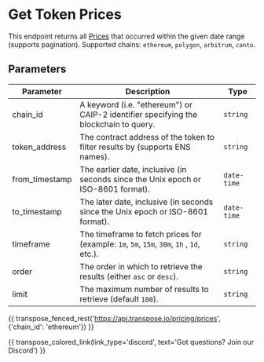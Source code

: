 # Get Token Prices

This endpoint returns all [Prices](../models/ohlc.md) that occurred within the given date range (supports pagination). Supported chains: `ethereum`, `polygon`, `arbitrum`, `canto`.

## Parameters
| Parameter     | Description                                                                          | Type     | 
|---------------|--------------------------------------------------------------------------------------|----------|
| chain_id      | A keyword (i.e. "ethereum") or CAIP-2 identifier specifying the blockchain to query. | `string` | 
| token_address | The contract address of the token to filter results by (supports ENS names).   | `string` | 
| from_timestamp | The earlier date, inclusive (in seconds since the Unix epoch or ISO-8601 format).   | `date-time` | 
| to_timestamp | The later date, inclusive (in seconds since the Unix epoch or ISO-8601 format).   | `date-time` | 
| timeframe | The timeframe to fetch prices for (example: `1m`, `5m`, `15m`, `30m`, `1h` , `1d`, etc.).   | `string` |
| order | The order in which to retrieve the results (either `asc` or `desc`).   | `string` | 
| limit | The maximum number of results to retrieve (default `100`). | `string` |

{{ transpose_fenced_rest('https://api.transpose.io/pricing/prices', {'chain_id': 'ethereum'}) }}

{{ transpose_colored_link(link_type='discord', text='Got questions?  Join our Discord') }}
